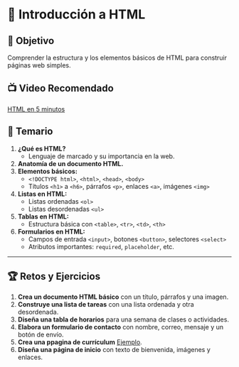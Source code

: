# 🌟 Introducción a HTML

## 🎯 Objetivo
Comprender la estructura y los elementos básicos de HTML para construir páginas web simples.

## 📺 Video Recomendado
[HTML en 5 minutos](https://www.youtube.com/watch?v=EvKm8yhM7V8&ab_channel=DotDager)

## 📝 Temario
1. **¿Qué es HTML?**  
   - Lenguaje de marcado y su importancia en la web.
2. **Anatomía de un documento HTML.**
3. **Elementos básicos:**
   - `<!DOCTYPE html>`, `<html>`, `<head>`, `<body>`
   - Títulos `<h1>` a `<h6>`, párrafos `<p>`, enlaces `<a>`, imágenes `<img>`
4. **Listas en HTML:**
   - Listas ordenadas `<ol>`
   - Listas desordenadas `<ul>`
5. **Tablas en HTML:**
   - Estructura básica con `<table>`, `<tr>`, `<td>`, `<th>`
6. **Formularios en HTML:**
   - Campos de entrada `<input>`, botones `<button>`, selectores `<select>`
   - Atributos importantes: `required`, `placeholder`, etc.

---

## 🏆 Retos y Ejercicios
1. **Crea un documento HTML básico** con un título, párrafos y una imagen.
2. **Construye una lista de tareas** con una lista ordenada y otra desordenada.
3. **Diseña una tabla de horarios** para una semana de clases o actividades.
4. **Elabora un formulario de contacto** con nombre, correo, mensaje y un botón de envío.
5. **Crea una ppagina de currículum** [Ejemplo](https://www.youtube.com/watch?v=EqS6dp423CU&ab_channel=JuanCarlosMonegro).
6. **Diseña una página de inicio** con texto de bienvenida, imágenes y enlaces.